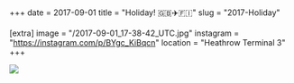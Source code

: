 +++
date = 2017-09-01
title = "Holiday! 🇬🇧✈️🇫🇮"
slug = "2017-Holiday"

[extra]
image = "/2017-09-01_17-38-42_UTC.jpg"
instagram = "https://instagram.com/p/BYgc_KiBqcn"
location = "Heathrow Terminal 3"
+++

<img src="/2017-09-01_17-38-42_UTC.jpg" />
